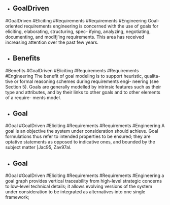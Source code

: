 - ## GoalDriven
#GoalDriven #Eliciting #Requirements #Requirements #Engineering 
Goal-oriented requirements engineering is concerned with  the use of goals for eliciting, elaborating, structuring, spec-  ifying, analyzing, negotiating, documenting, and modlfj‘ing  requirements. This area has received increasing attention  over the past few years.

- ## Benefits
#Benefits #GoalDriven #Eliciting #Requirements #Requirements #Engineering 
The benefit of goal modeling is to support heuristic, qualita-  tive or formal reasoning schemes during requirements engi-  neering (see Section 5). Goals are generally modelled by  intrinsic features such as their type and attributes, and by  their links to other goals and to other elements of a require-  ments model.

- ## Goal
#Goal #GoalDriven #Eliciting #Requirements #Requirements #Engineering 
A goal is an objective the system under consideration should  achieve. Goal formulations thus refer to intended properties  to be ensured; they are optative statements as opposed to  indicative ones, and bounded by the subject matter [Jac95,  Zav97al.

- ## Goal
#Goal #GoalDriven #Eliciting #Requirements #Requirements #Engineering 
a goal graph provides vertical traceability from high-level  strategic concerns to low-level technical details; it allows  evolving versions of the system under consideration to be  integrated as alternatives into one single framework;


